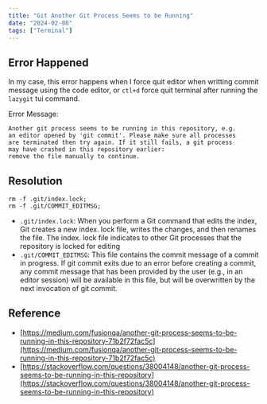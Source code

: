 ```yaml
---
title: "Git Another Git Process Seems to be Running"
date: "2024-02-08"
tags: ["Terminal"]
---
```


## Error Happened
In my case, this error happens when I force quit editor when writting commit message using the code editor, or `ctl+d` force quit terminal after running the `lazygit` tui command.

Error Message:
```
Another git process seems to be running in this repository, e.g.
an editor opened by 'git commit'. Please make sure all processes
are terminated then try again. If it still fails, a git process
may have crashed in this repository earlier:
remove the file manually to continue.
```

## Resolution

```
rm -f .git/index.lock;
rm -f .git/COMMIT_EDITMSG;
```
- `.git/index.lock`: When you perform a Git command that edits the index, Git creates a new index. lock file, writes the changes, and then renames the file. The index. lock file indicates to other Git processes that the repository is locked for editing
- `.git/COMMIT_EDITMSG`: This file contains the commit message of a commit in progress. If git commit exits due to an error before creating a commit, any commit message that has been provided by the user (e.g., in an editor session) will be available in this file, but will be overwritten by the next invocation of git commit.


## Reference
- [https://medium.com/fusionqa/another-git-process-seems-to-be-running-in-this-repository-71b2f72fac5c](https://medium.com/fusionqa/another-git-process-seems-to-be-running-in-this-repository-71b2f72fac5c)
- [https://stackoverflow.com/questions/38004148/another-git-process-seems-to-be-running-in-this-repository](https://stackoverflow.com/questions/38004148/another-git-process-seems-to-be-running-in-this-repository)